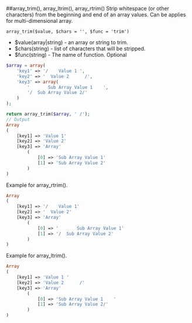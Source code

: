 ##array_trim(), array_ltrim(), array_rtrim()
Strip whitespace (or other characters) from the beginning and end of an array values. Can be applies for multi-dimensional array.

```array_trim($value, $chars = '', $func = 'trim')```
- $value(array|string) - an array or string to trim.
- $chars(string) - list of characters that will be stripped.
- $func(string) - The name of function. Optional

```php
$array = array(
    'key1' => '/    Value 1 ',
    'key2' => '  Value 2      /',
    'key3' => array(
        '       Sub Array Value 1    ', 
        '/  Sub Array Value 2/'
    )
);

return array_trim($array, ' /');
// Output
Array
(
    [key1] => 'Value 1'
    [key2] => 'Value 2'
    [key3] => 'Array'
        (
            [0] => 'Sub Array Value 1'
            [1] => 'Sub Array Value 2'
        )
)
```
Example for array_rtrim().
```php
Array
(
    [key1] => '/    Value 1'
    [key2] => '  Value 2'
    [key3] => 'Array'
        (
            [0] => '       Sub Array Value 1'
            [1] => '/  Sub Array Value 2'
        )
)
```
Example for array_ltrim().
```php
Array
(
    [key1] => 'Value 1 '
    [key2] => 'Value 2      /'
    [key3] => 'Array'
        (
            [0] => 'Sub Array Value 1    '
            [1] => 'Sub Array Value 2/'
        )
)
```